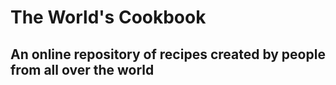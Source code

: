 # The World's Cookbook

## An online repository of recipes created by people from all over the world
